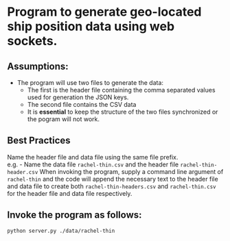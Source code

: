 # Program to generate geo-located ship position data using web sockets.

## Assumptions:
- The program will use two files to generate the data:
  -   The first is the header file containing the comma separated values used for generation the JSON keys.
  -   The second file contains the CSV data
  -   It is **essential** to keep the structure of the two files synchronized or the pogram will not work.
 
## Best Practices
Name the header file and data file using the same file prefix.  
e.g. - Name the data file ```rachel-thin.csv``` and the header file ```rachel-thin-header.csv```
When invoking the program, supply a command line argument of ```rachel-thin``` and the code will append the necessary text
to the header file and data file to create both ```rachel-thin-headers.csv``` and ```rachel-thin.csv``` for the header file
and data file respectively.

## Invoke the program as follows:
```python server.py ./data/rachel-thin```
